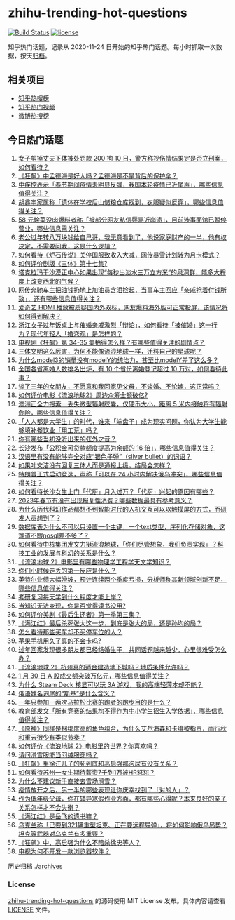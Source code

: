 # zhihu-trending-hot-questions

[![Build Status](https://github.com/justjavac/zhihu-trending-hot-questions/workflows/ci/badge.svg?branch=master)](https://github.com/justjavac/zhihu-trending-hot-questions/actions)
[![license](https://img.shields.io/github/license/justjavac/zhihu-trending-hot-questions)](https://github.com/justjavac/zhihu-trending-hot-questions/blob/master/LICENSE)

知乎热门话题，记录从 2020-11-24
日开始的知乎热门话题。每小时抓取一次数据，按天[归档](./archives)。

## 相关项目

- [知乎热搜榜](https://github.com/justjavac/zhihu-trending-top-search)
- [知乎热门视频](https://github.com/justjavac/zhihu-trending-hot-video)
- [微博热搜榜](https://github.com/justjavac/weibo-trending-hot-search)

## 今日热门话题

<!-- BEGIN -->
<!-- 最后更新时间 Tue Jan 31 2023 01:10:43 GMT+0800 (China Standard Time) -->

1. [女子剪掉丈夫下体被处罚款 200 拘 10 日，警方称视伤情结果定是否立刑案，如何看待？](https://www.zhihu.com/question/581219042)
1. [《狂飙》中孟德海是好人吗？孟德海是不是背后的保护伞？](https://www.zhihu.com/question/580523137)
1. [中疾控表示「春节期间疫情未明显反弹，我国本轮疫情已近尾声」，哪些信息值得关注？](https://www.zhihu.com/question/581230092)
1. [胡鑫宇家属称「遗体在学校后山储粮仓库找到，衣服疑似反穿」，哪些信息值得关注？](https://www.zhihu.com/question/581270614)
1. [58 元烩菜没肉爆料者称「被部分网友私信辱骂近崩溃」，目前涉事面馆已暂停营业，哪些信息需关注？](https://www.zhihu.com/question/580905646)
1. [老公过年转八万块钱给自己哥，我无意看到了，他说家庭财产的一半，他有权决定，不需要问我，这是什么逻辑？](https://www.zhihu.com/question/580525455)
1. [如何看待《炉石传说》关停国服致收入大减，网传暴雪计划转为月卡模式？](https://www.zhihu.com/question/580906533)
1. [如何评价剧版《三体》第十七集?](https://www.zhihu.com/question/579794959)
1. [塔克拉玛干沙漠正中心如果出现“每秒出淡水三万立方米”的泉洞群，能多大程度上改变西北的气候？](https://www.zhihu.com/question/580954684)
1. [网传奔驰车主把油钱扔地上加油员含泪捡起，当事车主回应「亲戚抢着付钱所致」，还有哪些信息值得关注？](https://www.zhihu.com/question/581140995)
1. [爱奇艺 HDMI 播放被质疑国内外双标，网友爆料海外版可正常投屏，该情况将如何得到解决？](https://www.zhihu.com/question/580648250)
1. [浙江女子过年饭桌上与催婚亲戚激烈「辩论」，如何看待「被催婚」这一行为？现代年轻人「婚恋观」是怎样的？](https://www.zhihu.com/question/581153032)
1. [电视剧《狂飙》第 34-35 集拍得怎么样？有哪些值得关注的剧情点？](https://www.zhihu.com/question/580866945)
1. [三体文明这么厉害，为何不能像流浪地球一样，迁移自己的星球呢？](https://www.zhihu.com/question/579651877)
1. [为什么model3的销量没有modelY的统治力，甚至比modelY差了这么多？](https://www.zhihu.com/question/580784889)
1. [全国各省离婚人数排名出炉，有 10 个省份离婚登记超过 10 万对，如何看待此事？](https://www.zhihu.com/question/581319662)
1. [谈了三年的女朋友，不愿意和我回家见父母，不谈婚、不论嫁，这正常吗？](https://www.zhihu.com/question/576853681)
1. [如何评价电影《流浪地球2》周边众筹金额破亿?](https://www.zhihu.com/question/581296221)
1. [澳洲正全力搜索一丢失微型辐射胶囊，仅硬币大小，距离 5 米内接触将有辐射危险，哪些信息值得关注？](https://www.zhihu.com/question/581315092)
1. [「人人都是大学生」的时代，谁来「端盘子」成为现实问题，你认为大学生能够填补餐饮业「用工荒」吗？](https://www.zhihu.com/question/581239078)
1. [你有哪些当初没听出来的弦外之音？](https://www.zhihu.com/question/62862636)
1. [长沙发布「公积金可贷款额度提高为余额的 16 倍」，哪些信息值得关注？](https://www.zhihu.com/question/581331605)
1. [汉语里有没有能够完全对应“银色子弹”（silver bullet）的词语？](https://www.zhihu.com/question/580791337)
1. [如果叶文洁没有回复三体人而是通报上级，结局会怎样？](https://www.zhihu.com/question/574682027)
1. [特朗普正式启动竞选，声称「可以在 24 小时内解决俄乌冲突」，哪些信息值得关注？](https://www.zhihu.com/question/581167431)
1. [如何看待长沙女生上门「代厨」月入过万？「代厨」兴起的原因有哪些？](https://www.zhihu.com/question/581329204)
1. [2023年春节有没有出现报复性消费？哪些数据最具有参考意义？](https://www.zhihu.com/question/581227260)
1. [为什么历代科幻作品都想不到智能时代的人机交互可以以触摸屏的方式，而研发人员想到了？](https://www.zhihu.com/question/581032970)
1. [数据库表为什么不可以只设置一个主键，一个text类型，序列化存储对象，这难道不跟nosql差不多了？](https://www.zhihu.com/question/547871453)
1. [如何看待中核集团发文力挺流浪地球，「你们尽管想象，我们负责实现」？科技工业的发展与科幻的关系是什么？](https://www.zhihu.com/question/581359988)
1. [《流浪地球 2》电影里有哪些物理学工程学天文学知识？](https://www.zhihu.com/question/580837540)
1. [你们小时候走丢的第一反应是什么？](https://www.zhihu.com/question/578339979)
1. [英特尔业绩大幅滑坡，预计连续两个季度亏损，分析师称其新领域创新不足，哪些信息值得关注？](https://www.zhihu.com/question/581049684)
1. [考研复习每天学到什么程度才能上岸？](https://www.zhihu.com/question/483456087)
1. [当知识无法变现，你是否觉得读书没用?](https://www.zhihu.com/question/570888161)
1. [如何评价美剧《最后生还者》第一季第三集？](https://www.zhihu.com/question/581236970)
1. [《满江红》最后杀死张大这一步，到底是张大的局，还是孙均的局？](https://www.zhihu.com/question/580798963)
1. [怎么看待那些买车却不买停车位的人？](https://www.zhihu.com/question/555902060)
1. [苹果手机用久了真的不会卡吗?](https://www.zhihu.com/question/518641692)
1. [过年回家发现很多朋友都已经结婚生子，共同话题越来越少，心里很难受怎么办？](https://www.zhihu.com/question/579220461)
1. [《流浪地球 2》杭州真的适合建造地下城吗？地质条件允许吗？](https://www.zhihu.com/question/580324231)
1. [1 月 30 日 A 股成交额突破万亿元，哪些信息值得关注？](https://www.zhihu.com/question/581314524)
1. [为什么 Steam Deck 核显可以玩 3A 游戏，我的高端轻薄本却不能？](https://www.zhihu.com/question/579631953)
1. [俄语姓名词尾的“斯基”是什么含义？](https://www.zhihu.com/question/580848201)
1. [一年只参加一两次马拉松比赛的跑者的跑步目的是什么？](https://www.zhihu.com/question/577862889)
1. [教育部发文「所有竞赛的结果均不得作为中小学生招生入学依据」，哪些信息值得关注？](https://www.zhihu.com/question/581211953)
1. [《原神》同样是捆绑度高的角色组合，为什么艾尔海森和卡维被指责，而行秋和重云很少有类似节奏？](https://www.zhihu.com/question/580842246)
1. [如何评价《流浪地球 2》电影里的世界？你喜欢吗？](https://www.zhihu.com/question/580790719)
1. [请问滑雪服能当羽绒服穿吗？](https://www.zhihu.com/question/351644405)
1. [《狂飙》里徐江儿子的死到底和高启强那泡尿有没有关系？](https://www.zhihu.com/question/579567418)
1. [如何看待苏州一女生期待薪资7千到1万被HR怒怼？](https://www.zhihu.com/question/581168285)
1. [为什么不建议新手直接去雪场滑雪？](https://www.zhihu.com/question/579091109)
1. [疫情放开之后，另一半的哪些表现让你庆幸找到了「对的人」？](https://www.zhihu.com/question/579214751)
1. [作为低年级父母，你在辅导寒假作业方面，都有哪些心得呢？本来良好的亲子关系怎样才不会失衡？](https://www.zhihu.com/question/512204852)
1. [《满江红》是岳飞的遗书嘛？](https://www.zhihu.com/question/580367275)
1. [乌克兰称「已要到321辆重型坦克、正在要远程导弹」，将如何影响俄乌局势？坦克等武器对乌克兰有多重要？](https://www.zhihu.com/question/581127682)
1. [《狂飙》中，高启强为什么不暗杀徐忠等人？](https://www.zhihu.com/question/580836775)
1. [电视为何不开发一款浏览器软件？](https://www.zhihu.com/question/580788231)

<!-- END -->

历史归档 [./archives](./archives)

### License

[zhihu-trending-hot-questions](https://github.com/justjavac/zhihu-trending-hot-questions)
的源码使用 MIT License 发布。具体内容请查看 [LICENSE](./LICENSE) 文件。

